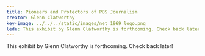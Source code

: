 ```yaml
---
title: Pioneers and Protectors of PBS Journalism
creator: Glenn Clatworthy
key-image: ../../../static/images/net_1969_logo.png
lede: This exhibit by Glenn Clatworthy is forthcoming. Check back later!
---
```

This exhibit by Glenn Clatworthy is forthcoming. Check back later!
